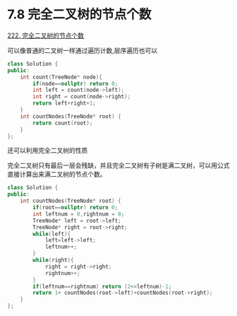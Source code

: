 # 7.8 完全二叉树的节点个数

[222. 完全二叉树的节点个数](https://leetcode.cn/problems/count-complete-tree-nodes/)

可以像普通的二叉树一样通过遍历计数,层序遍历也可以

```cpp
class Solution {
public:
    int count(TreeNode* node){
        if(node==nullptr) return 0;
        int left = count(node->left);
        int right = count(node->right);
        return left+right+1;
    }
    int countNodes(TreeNode* root) {
        return count(root);
    }
};
```

还可以利用完全二叉树的性质

完全二叉树只有最后一层会残缺，并且完全二叉树有子树是满二叉树，可以用公式直接计算出来满二叉树的节点个数。

```cpp
class Solution {
public:
    int countNodes(TreeNode* root) {
        if(root==nullptr) return 0;
        int leftnum = 0,rightnum = 0;
        TreeNode* left = root->left;
        TreeNode* right = root->right;
        while(left){
            left=left->left;
            leftnum++;
        }
        while(right){
            right = right->right;
            rightnum++;
        }
        if(leftnum==rightnum) return (2<<leftnum)-1;
        return 1+ countNodes(root->left)+countNodes(root->right);
    }
};
```

